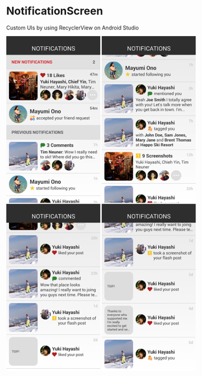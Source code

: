# NotificationScreen
Custom UIs by using RecyclerView on Android Studio

<img src="./screenshots/Samsung GT-N7100 Android 4.4.2/device-2016-04-20-222734.png" width="250">
<img src="./screenshots/Samsung GT-N7100 Android 4.4.2/device-2016-04-20-222824.png" width="250">
<img src="./screenshots/Samsung GT-N7100 Android 4.4.2/device-2016-04-20-222909.png" width="250">
<img src="./screenshots/Samsung GT-N7100 Android 4.4.2/device-2016-04-20-222935.png" width="250">
